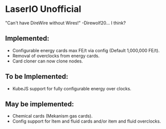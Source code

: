 # LaserIO Unofficial
"Can't have DireWire without Wires!" -Direwolf20... I think?

Implemented:
-
- Configurable energy cards max FE/t via config (Default 1,000,000 FE/t).
- Removal of overclocks from energy cards.
- Card cloner can now clone nodes.

To be Implemented:
-
- KubeJS support for fully configurable energy over clocks.

May be implemented:
-
- Chemical cards (Mekanism gas cards).
- Config support for Item and fluid cards and/or item and fluid overclocks.


